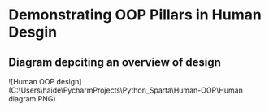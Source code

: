 # Demonstrating OOP Pillars in Human Desgin
 
## Diagram depciting an overview of design
![Human OOP design](C:\Users\haide\PycharmProjects\Python_Sparta\Human-OOP\Human diagram.PNG) 
